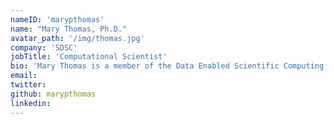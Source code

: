 ```yaml
---
nameID: 'marypthomas'
name: "Mary Thomas, Ph.D."
avatar_path: '/img/thomas.jpg'
company: 'SDSC'
jobTitle: 'Computational Scientist'
bio: 'Mary Thomas is a member of the Data Enabled Scientific Computing (DESC) division. Mary holds a Ph.D. in computational science, and M.S. degrees in computer science and physics. Her research interests include HPC computing, coastal ocean modeling, cyberinfrastructure & web technologies, and AWS-based cloud computing. For fun, Mary has sponsored 2 teams for the annual student cluster competitions at SC. For more information, see https://thomas.sdsu.edu.'
email: 
twitter:
github: marypthomas
linkedin:
---
```

